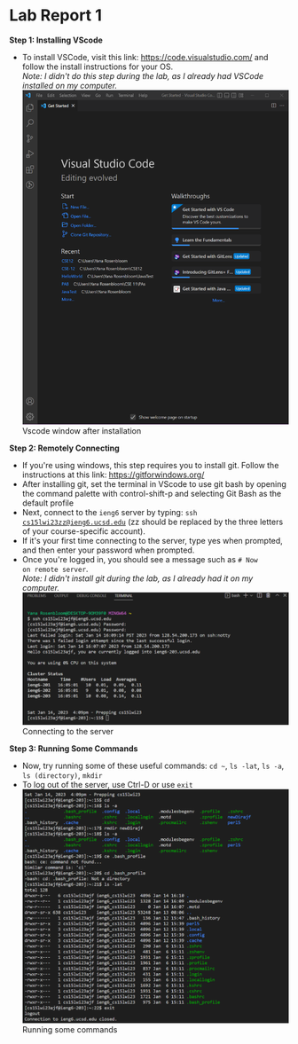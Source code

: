 # Lab Report 1
**Step 1: Installing VScode**
* To install VSCode, visit this link: https://code.visualstudio.com/ and follow the install instructions for your OS. </br>
*Note: I didn't do this step during the lab, as I already had VSCode installed on my computer.*
![Image](https://github.com/maxr0964/cse15l-lab-reports/blob/main/Vscode%20after%20install.png)
Vscode window after installation

**Step 2: Remotely Connecting**
* If you're using windows, this step requires you to install git. Follow the instructions at this link: https://gitforwindows.org/
* After installing git, set the terminal in VScode to use git bash by opening the command palette with control-shift-p and selecting Git Bash as the default profile
* Next, connect to the <code>ieng6</code> server by typing: <code>ssh cs15lwi23zz@ieng6.ucsd.edu</code> (zz should be replaced by the three letters of your course-specific account).
* If it's your first time connecting to the server, type yes when prompted, and then enter your password when prompted.
* Once you're logged in, you should see a message such as <code># Now on remote server</code>. </br>
*Note: I didn't install git during the lab, as I already had it on my computer.*
![Image](https://github.com/maxr0964/cse15l-lab-reports/blob/4f46e76e8a55f6176b36bdaec03497850b29e0ed/connected%20with%20login.png)
Connecting to the server

**Step 3: Running Some Commands**
* Now, try running some of these useful commands: <code>cd ~</code>, <code>ls -lat</code>, <code>ls -a</code>, <code>ls (directory)</code>, <code>mkdir</code>
* To log out of the server, use Ctrl-D or use <code>exit</code>
![Image](https://github.com/maxr0964/cse15l-lab-reports/blob/4f46e76e8a55f6176b36bdaec03497850b29e0ed/ran%20some%20commands.png)
Running some commands



